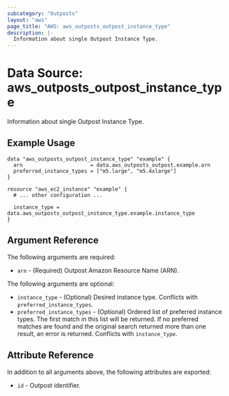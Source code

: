 ```yaml
---
subcategory: "Outposts"
layout: "aws"
page_title: "AWS: aws_outposts_outpost_instance_type"
description: |-
  Information about single Outpost Instance Type.
---
```


# Data Source: aws_outposts_outpost_instance_type

Information about single Outpost Instance Type.

## Example Usage

```hcl
data "aws_outposts_outpost_instance_type" "example" {
  arn                      = data.aws_outposts_outpost.example.arn
  preferred_instance_types = ["m5.large", "m5.4xlarge"]
}

resource "aws_ec2_instance" "example" {
  # ... other configuration ...

  instance_type = data.aws_outposts_outpost_instance_type.example.instance_type
}
```

## Argument Reference

The following arguments are required:

* `arn` - (Required) Outpost Amazon Resource Name (ARN).

The following arguments are optional:

* `instance_type` - (Optional) Desired instance type. Conflicts with `preferred_instance_types`.
* `preferred_instance_types` - (Optional) Ordered list of preferred instance types. The first match in this list will be returned. If no preferred matches are found and the original search returned more than one result, an error is returned. Conflicts with `instance_type`.

## Attribute Reference

In addition to all arguments above, the following attributes are exported:

* `id` - Outpost identifier.
